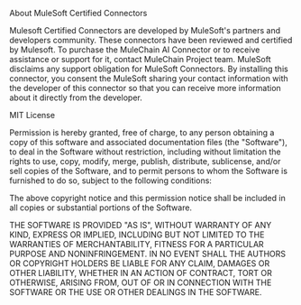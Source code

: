 About MuleSoft Certified Connectors

Mulesoft Certified Connectors are developed by MuleSoft's partners and developers community. These connectors have been reviewed and certified by Mulesoft. To purchase the MuleChain AI Connector or to receive assistance or support for it, contact MuleChain Project team. MuleSoft disclaims any support obligation for MuleSoft Connectors.
By installing this connector, you consent the MuleSoft sharing your contact information with the developer of this connector so that you can receive more information about it directly from the developer.

MIT License

Permission is hereby granted, free of charge, to any person obtaining a copy of this software and associated documentation files (the "Software"), to deal in the Software without restriction, including without limitation the rights to use, copy, modify, merge, publish, distribute, sublicense, and/or sell copies of the Software, and to permit persons to whom the Software is furnished to do so, subject to the following conditions:

The above copyright notice and this permission notice shall be included in all copies or substantial portions of the Software.

THE SOFTWARE IS PROVIDED "AS IS", WITHOUT WARRANTY OF ANY KIND, EXPRESS OR IMPLIED, INCLUDING BUT NOT LIMITED TO THE WARRANTIES OF MERCHANTABILITY, FITNESS FOR A PARTICULAR PURPOSE AND NONINFRINGEMENT. IN NO EVENT SHALL THE AUTHORS OR COPYRIGHT HOLDERS BE LIABLE FOR ANY CLAIM, DAMAGES OR OTHER LIABILITY, WHETHER IN AN ACTION OF CONTRACT, TORT OR OTHERWISE, ARISING FROM, OUT OF OR IN CONNECTION WITH THE SOFTWARE OR THE USE OR OTHER DEALINGS IN THE SOFTWARE.
